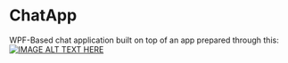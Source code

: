# ChatApp
WPF-Based chat application built on top of an app prepared through this:
[![IMAGE ALT TEXT HERE](https://img.youtube.com/vi/I-Xmp-mulz4/0.jpg)](https://www.youtube.com/watch?v=I-Xmp-mulz4)
